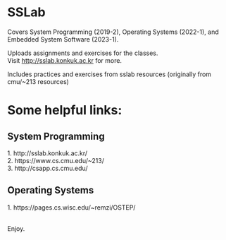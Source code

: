 # SSLab
Covers System Programming (2019-2), Operating Systems (2022-1), 
and Embedded System Software (2023-1).

Uploads assignments and exercises for the classes. <br>
Visit http://sslab.konkuk.ac.kr for more. <br>

Includes practices and exercises from sslab resources (originally from cmu/~213 resources) <br>

<h1> Some helpful links: </h1>
<h2>System Programming</h2> 
1. http://sslab.konkuk.ac.kr/ <br>
2. https://www.cs.cmu.edu/~213/ <br>
3. http://csapp.cs.cmu.edu/ <br>

<h2> Operating Systems </h2>
1. https://pages.cs.wisc.edu/~remzi/OSTEP/ <br>

<br> Enjoy.
